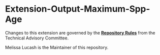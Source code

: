 # Extension-Output-Maximum-Spp-Age

Changes to this extension are governed by the [**Repository Rules**](https://sites.google.com/site/landismodel/developers) from the Technical Advisory Committee.

Melissa Lucash is the Maintainer of this repository.
